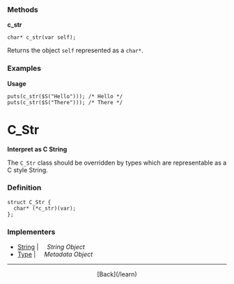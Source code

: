  <div class="row">
  <div class="col-xs-6 col-md-6">

### Methods

__c_str__

    char* c_str(var self);

Returns the object `self` represented as a `char*`.

### Examples

__Usage__

    puts(c_str($S("Hello"))); /* Hello */
    puts(c_str($S("There"))); /* There */
    



  </div>
  <div class="col-xs-6 col-md-6">

# C_Str
__Interpret as C String__

The `C_Str` class should be overridden by types which are representable as a C style String.

### Definition

    struct C_Str {
      char* (*c_str)(var);
    };
    

### Implementers

* <span class="docitem">[String](/learn/string)</span> | &nbsp; &nbsp;   _String Object_
* <span class="docitem">[Type](/learn/type)</span> | &nbsp; &nbsp;   _Metadata Object_

* * *

  <p style="text-align:center;">
[Back](/learn)
  </p>

  </div>
  </div>
